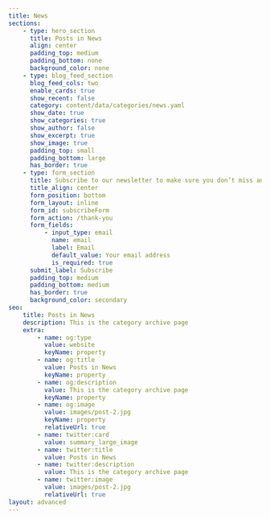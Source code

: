 ```yaml
---
title: News
sections:
    - type: hero_section
      title: Posts in News
      align: center
      padding_top: medium
      padding_bottom: none
      background_color: none
    - type: blog_feed_section
      blog_feed_cols: two
      enable_cards: true
      show_recent: false
      category: content/data/categories/news.yaml
      show_date: true
      show_categories: true
      show_author: false
      show_excerpt: true
      show_image: true
      padding_top: small
      padding_bottom: large
      has_border: true
    - type: form_section
      title: Subscribe to our newsletter to make sure you don’t miss anything
      title_align: center
      form_position: bottom
      form_layout: inline
      form_id: subscribeForm
      form_action: /thank-you
      form_fields:
          - input_type: email
            name: email
            label: Email
            default_value: Your email address
            is_required: true
      submit_label: Subscribe
      padding_top: medium
      padding_bottom: medium
      has_border: true
      background_color: secondary
seo:
    title: Posts in News
    description: This is the category archive page
    extra:
        - name: og:type
          value: website
          keyName: property
        - name: og:title
          value: Posts in News
          keyName: property
        - name: og:description
          value: This is the category archive page
          keyName: property
        - name: og:image
          value: images/post-2.jpg
          keyName: property
          relativeUrl: true
        - name: twitter:card
          value: summary_large_image
        - name: twitter:title
          value: Posts in News
        - name: twitter:description
          value: This is the category archive page
        - name: twitter:image
          value: images/post-2.jpg
          relativeUrl: true
layout: advanced
---
```

